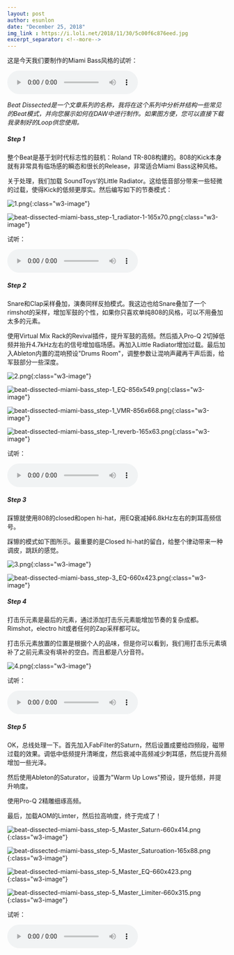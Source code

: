 ```yaml
---
layout: post
author: esunlon
date: "December 25, 2018"
img_link : https://i.loli.net/2018/11/30/5c00f6c876eed.jpg
excerpt_separator: <!--more-->
---
```


这是今天我们要制作的Miami Bass风格的试听：
<!--more-->
<audio src="http://f.cangg.cn:81/data/2018122514355019308979.mp3" controls="controls">  </audio>

*Beat Dissected是一个文章系列的名称，我将在这个系列中分析并结构一些常见的Beat模式，并向您展示如何在DAW中进行制作。如果图方便，您可以直接下载我录制好的Loop供您使用。*

##### Step 1

整个Beat是基于划时代标志性的鼓机：Roland TR-808构建的。808的Kick本身就有非常具有临场感的瞬态和很长的Release，非常适合Miami Bass这种风格。

关于处理，我们加载 SoundToys’的Little Radiator。这给低音部分带来一些轻微的过载，使得Kick的低频更厚实。然后编写如下的节奏模式：

![1.png](https://i.loli.net/2018/12/25/5c21cd8ee36eb.png){:class="w3-image"}

![beat-dissected-miami-bass_step-1_radiator-1-165x70.png](https://i.loli.net/2018/12/25/5c21cd86dc2aa.png){:class="w3-image"}

试听：

<audio src="http://f.cangg.cn:81/data/2018122514364637485562.mp3" controls="controls">  </audio>

##### Step 2

Snare和Clap采样叠加，演奏同样反拍模式。我这边也给Snare叠加了一个rimshot的采样，增加军鼓的个性，如果你只喜欢单纯808的风格，可以不用叠加太多的元素。

使用Virtual Mix Rack的Revival插件，提升军鼓的高频。然后插入Pro-Q 2切掉低频并抬升4.7kHz左右的信号增加临场感。再加入Little Radiator增加过载。最后加入Ableton内置的混响预设"Drums Room"，调整参数让混响声藏再干声后面，给军鼓部分一些深度。

![2.png](https://i.loli.net/2018/12/25/5c21cd8ee883d.png){:class="w3-image"}

![beat-dissected-miami-bass_step-1_EQ-856x549.png](https://i.loli.net/2018/12/25/5c21cd876699f.png){:class="w3-image"}

![beat-dissected-miami-bass_step-1_VMR-856x668.png](https://i.loli.net/2018/12/25/5c21cd8785174.png){:class="w3-image"}

![beat-dissected-miami-bass_step-1_reverb-165x63.png](https://i.loli.net/2018/12/25/5c21cd86e6020.png){:class="w3-image"}

试听：

<audio src="http://f.cangg.cn:81/data/2018122514370121808798.mp3" controls="controls">  </audio>

#####  Step 3

踩镲就使用808的closed和open hi-hat，用EQ衰减掉6.8kHz左右的刺耳高频信号。

踩镲的模式如下图所示。最重要的是Closed hi-hat的留白，给整个律动带来一种调皮，跳跃的感觉。

![3.png](https://i.loli.net/2018/12/25/5c21cd8ee50be.png){:class="w3-image"}

![beat-dissected-miami-bass_step-3_EQ-660x423.png](https://i.loli.net/2018/12/25/5c21cd874322c.png){:class="w3-image"}

##### Step 4

打击乐元素是最后的元素，通过添加打击乐元素能增加节奏的复杂成都。Rimshot，electro hit或者任何的Zap采样都可以。

打击乐元素放置的位置是根据个人的品味，但是你可以看到，我们用打击乐元素填补了之前元素没有填补的空白。而且都是八分音符。

![4.png](https://i.loli.net/2018/12/25/5c21cd8ee6cf9.png){:class="w3-image"}

试听：

<audio src="http://f.cangg.cn:81/data/2018122514371670912605.mp3" controls="controls">  </audio>

##### Step 5

OK，总线处理一下。首先加入FabFilter的Saturn，然后设置成要给四频段，磁带过载的效果。调低中低频提升清晰度，然后衰减中高频减少刺耳感，然后提升高频增加一些光泽。

然后使用Ableton的Saturator，设置为"Warm Up Lows"预设，提升低频，并提升响度。

使用Pro-Q 2精雕细琢高频。

最后，加载AOM的Limter，然后拉高响度，终于完成了！

![beat-dissected-miami-bass_step-5_Master_Saturn-660x414.png](https://i.loli.net/2018/12/25/5c21cd876125a.png){:class="w3-image"}

![beat-dissected-miami-bass_step-5_Master_Saturoation-165x88.png](https://i.loli.net/2018/12/25/5c21cd8707d08.png){:class="w3-image"}

![beat-dissected-miami-bass_step-5_Master_EQ-660x423.png](https://i.loli.net/2018/12/25/5c21cd876627e.png){:class="w3-image"}

![beat-dissected-miami-bass_step-5_Master_Limiter-660x315.png](https://i.loli.net/2018/12/25/5c21cd876e176.png){:class="w3-image"}

试听：

<audio src="http://f.cangg.cn:81/data/2018122514373895856170.mp3" controls="controls">  </audio>

